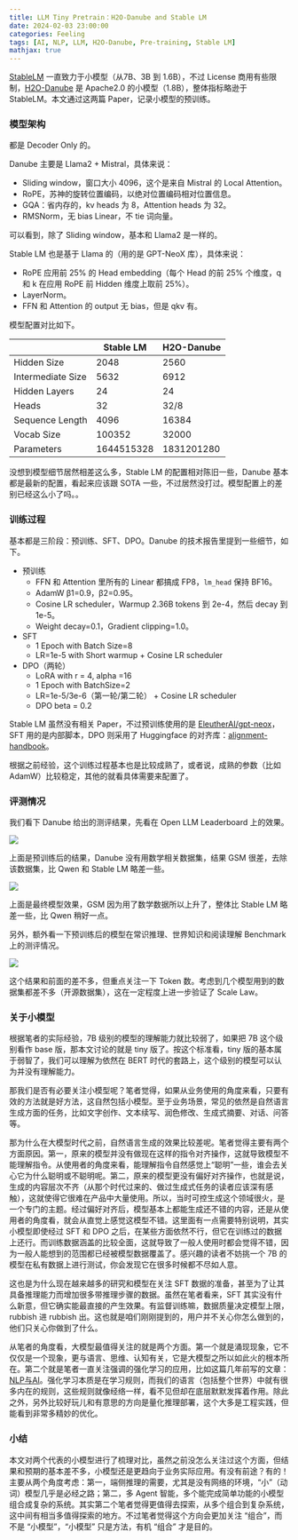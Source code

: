 ```yaml
---
title: LLM Tiny Pretrain：H2O-Danube and Stable LM
date: 2024-02-03 23:00:00
categories: Feeling
tags: [AI, NLP, LLM, H2O-Danube, Pre-training, Stable LM]
mathjax: true
---
```


[StableLM](https://huggingface.co/collections/stabilityai/stable-lm-650852cfd55dd4e15cdcb30a) 一直致力于小模型（从7B、3B 到 1.6B），不过 License 商用有些限制，[H2O-Danube](http://arxiv.org/abs/2401.16818) 是 Apache2.0 的小模型（1.8B），整体指标略逊于 StableLM。本文通过这两篇 Paper，记录小模型的预训练。

<!--more-->

### 模型架构

都是 Decoder Only 的。

Danube 主要是 Llama2 + Mistral，具体来说：

- Sliding window，窗口大小 4096，这个是来自 Mistral 的 Local Attention。
- RoPE，苏神的旋转位置编码，以绝对位置编码相对位置信息。
- GQA：省内存的，kv heads 为 8，Attention heads 为 32。
- RMSNorm，无 bias Linear，不 tie 词向量。

可以看到，除了 Sliding window，基本和 Llama2 是一样的。

Stable LM 也是基于 Llama 的（用的是 GPT-NeoX 库），具体来说：

- RoPE 应用前 25% 的 Head embedding（每个 Head 的前 25% 个维度，q 和 k 在应用 RoPE 前 Hidden 维度上取前 25%）。
- LayerNorm。
- FFN 和 Attention 的 output 无 bias，但是 qkv 有。

模型配置对比如下。

|                   | Stable LM  | H2O-Danube |
| ----------------- | ---------- | ---------- |
| Hidden Size       | 2048       | 2560       |
| Intermediate Size | 5632       | 6912       |
| Hidden Layers     | 24         | 24         |
| Heads             | 32         | 32/8       |
| Sequence Length   | 4096       | 16384      |
| Vocab Size        | 100352     | 32000      |
| Parameters        | 1644515328 | 1831201280 |

没想到模型细节居然相差这么多，Stable LM 的配置相对陈旧一些，Danube 基本都是最新的配置，看起来应该跟 SOTA 一些，不过居然没打过。模型配置上的差别已经这么小了吗。。

### 训练过程

基本都是三阶段：预训练、SFT、DPO。Danube 的技术报告里提到一些细节，如下。

- 预训练
    - FFN 和 Attention 里所有的 Linear 都搞成 FP8，`lm_head` 保持 BF16。
    - AdamW β1=0.9，β2=0.95。
    - Cosine LR scheduler，Warmup 2.36B tokens 到 2e-4，然后 decay 到 1e-5。
    - Weight decay=0.1，Gradient clipping=1.0。
- SFT
    - 1 Epoch with Batch Size=8
    - LR=1e-5 with Short warmup + Cosine LR scheduler
- DPO（两轮）
    - LoRA with r = 4, alpha =16
    - 1 Epoch with BatchSize=2
    - LR=1e-5/3e-6（第一轮/第二轮） + Cosine LR scheduler
    - DPO beta = 0.2

Stable LM 虽然没有相关 Paper，不过预训练使用的是 [EleutherAI/gpt-neox](https://github.com/EleutherAI/gpt-neox)，SFT 用的是内部脚本，DPO 则采用了 Huggingface 的对齐库：[alignment-handbook](https://github.com/huggingface/alignment-handbook)。

根据之前经验，这个训练过程基本也是比较成熟了，或者说，成熟的参数（比如 AdamW）比较稳定，其他的就看具体需要来配置了。

### 评测情况

我们看下 Danube 给出的测评结果，先看在 Open LLM Leaderboard 上的效果。

![](https://qnimg.lovevivian.cn/paper-danube-eva1.jpg)

上面是预训练后的结果，Danube 没有用数学相关数据集，结果 GSM 很差，去除该数据集，比 Qwen 和 Stable LM 略差一些。

![](https://qnimg.lovevivian.cn/paper-danube-eva2.jpg)

上面是最终模型效果，GSM 因为用了数学数据所以上升了，整体比 Stable LM 略差一些，比 Qwen 稍好一点。

另外，额外看一下预训练后的模型在常识推理、世界知识和阅读理解 Benchmark 上的测评情况。

![](https://qnimg.lovevivian.cn/paper-danube-eva3.jpg)

这个结果和前面的差不多，但重点关注一下 Token 数。考虑到几个模型用到的数据集都差不多（开源数据集），这在一定程度上进一步验证了 Scale Law。

### 关于小模型

根据笔者的实际经验，7B 级别的模型的理解能力就比较弱了，如果把 7B 这个级别看作 base 版，那本文讨论的就是 tiny 版了。按这个标准看，tiny 版的基本属于弱智了，我们可以理解为依然在 BERT 时代的套路上，这个级别的模型可以认为并没有理解能力。

那我们是否有必要关注小模型呢？笔者觉得，如果从业务使用的角度来看，只要有效的方法就是好方法，这自然包括小模型。至于业务场景，常见的依然是自然语言生成方面的任务，比如文字创作、文本续写、润色修改、生成式摘要、对话、问答等。

那为什么在大模型时代之前，自然语言生成的效果比较差呢。笔者觉得主要有两个方面原因。第一，原来的模型并没有做现在这样的指令对齐操作，这就导致模型不能理解指令。从使用者的角度来看，能理解指令自然感觉上“聪明”一些，谁会去关心它为什么聪明或不聪明呢。第二，原来的模型更没有偏好对齐操作，也就是说，生成的内容层次不齐（从那个时代过来的、做过生成式任务的读者应该深有感触），这就使得它很难在产品中大量使用。所以，当时可控生成这个领域很火，是一个专门的主题。经过偏好对齐后，模型基本上都能生成还不错的内容，还是从使用者的角度看，就会从直觉上感觉这模型不错。这里面有一点需要特别说明，其实小模型即使经过 SFT 和 DPO 之后，在某些方面依然不行，但它在训练过的数据上还行。而训练数据涵盖的比较全面，这就导致了一般人使用时都会觉得不错，因为一般人能想到的范围都已经被模型数据覆盖了。感兴趣的读者不妨挑一个 7B 的模型在私有数据上进行测试，你会发现它在很多时候都不尽如人意。

这也是为什么现在越来越多的研究和模型在关注 SFT 数据的准备，甚至为了让其具备推理能力而增加很多带推理步骤的数据。虽然在笔者看来，SFT 其实没有什么新意，但它确实能最直接的产生效果。有监督训练嘛，数据质量决定模型上限，rubbish 进 rubbish 出。这也就是咱们刚刚提到的，用户并不关心你怎么做到的，他们只关心你做到了什么。

从笔者的角度看，大模型最值得关注的就是两个方面。第一个就是涌现现象，它不仅仅是一个现象，更与语言、思维、认知有关，它是大模型之所以如此火的根本所在。第二个就是笔者一直关注强调的强化学习的应用，比如这篇几年前写的文章：[NLP与AI](https://yam.gift/2018/07/22/NLP/2018-07-22-NLP-and-AI/)。强化学习本质是在学习规则，而我们的语言（包括整个世界）中就有很多内在的规则，这些规则就像经络一样，看不见但却在底层默默发挥着作用。除此之外，另外比较好玩儿和有意思的方向是量化推理部署，这个大多是工程实践，但能看到非常多精妙的优化。

### 小结

本文对两个代表的小模型进行了梳理对比，虽然之前没怎么关注过这个方面，但结果和预期的基本差不多，小模型还是更趋向于业务实际应用。有没有前途？有的！主要从两个角度考虑：第一，端侧推理的需要，尤其是没有网络的环境，“小”（动词）模型几乎是必经之路；第二，多 Agent 智能，多个能完成简单功能的小模型组合成复杂的系统。其实第二个笔者觉得更值得去探索，从多个组合到复杂系统，这中间有相当多值得探索的地方。不过笔者觉得这个方向会更加关注 “组合”，而不是 “小模型”，“小模型” 只是方法，有机 “组合” 才是目的。
